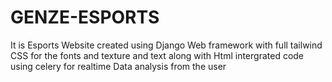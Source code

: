 # GENZE-ESPORTS
It is Esports Website created using Django Web framework with full tailwind CSS for the fonts and texture and text along with Html intergrated code using celery for realtime Data analysis from the user
